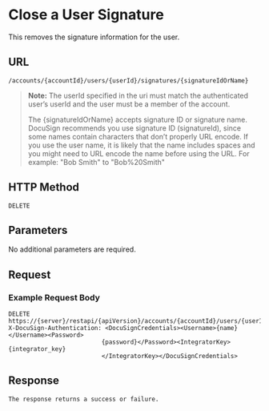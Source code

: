 # Close a User Signature

This removes the signature information for the user.

## URL

    /accounts/{accountId}/users/{userId}/signatures/{signatureIdOrName}

>**Note:** The userId specified in the uri must match the authenticated user’s userId and the user must be a member of the account.
>
> The {signatureIdOrName} accepts signature ID or signature name. DocuSign recommends you use signature ID (signatureId), since some names contain characters that don’t properly URL encode. If you use the user name, it is likely that the name includes spaces and you might need to URL encode the name before using the URL. For example: "Bob Smith" to "Bob%20Smith"

## HTTP Method

    DELETE

## Parameters

No additional parameters are required.

## Request

### Example Request Body

    DELETE https://{server}/restapi/{apiVersion}/accounts/{accountId}/users/{userId}/signatures/{signatureIdOrName}
    X-DocuSign-Authentication: <DocuSignCredentials><Username>{name}</Username><Password>
                              {password}</Password><IntegratorKey>{integrator_key}
                              </IntegratorKey></DocuSignCredentials>

## Response

    The response returns a success or failure.
